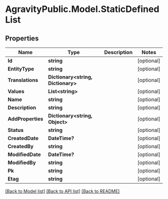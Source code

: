 
# AgravityPublic.Model.StaticDefinedList

## Properties

Name | Type | Description | Notes
------------ | ------------- | ------------- | -------------
**Id** | **string** |  | [optional] 
**EntityType** | **string** |  | [optional] 
**Translations** | **Dictionary&lt;string, Dictionary&gt;** |  | [optional] 
**Values** | **List&lt;string&gt;** |  | [optional] 
**Name** | **string** |  | [optional] 
**Description** | **string** |  | [optional] 
**AddProperties** | **Dictionary&lt;string, Object&gt;** |  | [optional] 
**Status** | **string** |  | [optional] 
**CreatedDate** | **DateTime?** |  | [optional] 
**CreatedBy** | **string** |  | [optional] 
**ModifiedDate** | **DateTime?** |  | [optional] 
**ModifiedBy** | **string** |  | [optional] 
**Pk** | **string** |  | [optional] 
**Etag** | **string** |  | [optional] 

[[Back to Model list]](../README.md#documentation-for-models)
[[Back to API list]](../README.md#documentation-for-api-endpoints)
[[Back to README]](../README.md)

